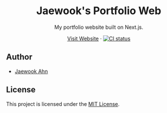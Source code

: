 <h1 align="center">Jaewook's Portfolio Web</h1>

<p align="center">My portfolio website built on Next.js.</p>

<p align="center">
    <a href="https://portfolio.jaewook.me">Visit Website</a>
    &middot;
    <a href="https://github.com/Jaewoook/portfolio-web/actions/workflows/ci.yml">
        <img alt="CI status" src="https://github.com/Jaewoook/portfolio-web/actions/workflows/ci.yml/badge.svg" />
    </a>
</p>

## Author

- [Jaewook Ahn](https://github.com/Jaewoook)

## License

This project is licensed under the [MIT License](./LICENSE).
